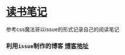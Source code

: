# [读书笔记](https://github.com/jackPanyj/effective-javascript-/issues)
参考css魔法哥以issue的形式记录自己的阅读笔记

### 利用`issue`制作的博客 [博客地址](http://panshao.coding.me/#/home?_k=qcy64u)

